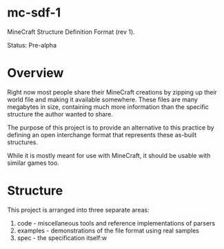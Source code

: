 # mc-sdf-1
MineCraft Structure Definition Format (rev 1).

Status: Pre-alpha

# Overview #

Right now most people share their MineCraft creations by zipping up their world file and making it available somewhere. These files are many megabytes in size, containing much more information than the specific structure the author wanted to share.

The purpose of this project is to provide an alternative to this practice by defining an open interchange format that represents these as-built structures.

While it is mostly meant for use with MineCraft, it should be usable with similar games too.

# Structure #

This project is arranged into three separate areas:

1. code - miscellaneous tools and reference implementations of parsers
2. examples - demonstrations of the file format using real samples
3. spec - the specification itself:w

